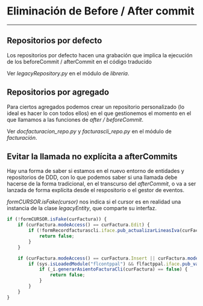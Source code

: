 # Eliminación de Before / After commit
---------------------------

## Repositorios por defecto
Los repositorios por defecto hacen una grabación que implica la ejecución de los beforeCommit / afterCommit en el código traducido

Ver *legacyRepository.py* en el módulo de *libreria*.

## Repositorios por agregado
Para ciertos agregados podemos crear un repositorio personalizado (lo ideal es hacer lo con todos ellos) en el que gestionemos el momento en el que llamamos a las funciones de *after / beforeCommit*.

Ver *docfacturacion_repo.py* y *facturascli_repo.py* en el módulo de *facturación*.

## Evitar la llamada no explícita a afterCommits 
Hay una forma de saber si estamos en el nuevo entorno de entidades y repositorios de DDD, con lo que podemos saber si una llamada debe hacerse de la forma tradicional, en el transcurso del *afterCommit*, o va a ser lanzada de forma explícita desde el respositorio o el gestor de eventos.

*formCURSOR.isFake(cursor)* nos indica si el cursor es en realidad una instancia de la clase *legacyEntity*, que comparte su interfaz.

```js
if (!formCURSOR.isFake(curFactura)) {
    if (curFactura.modeAccess() == curFactura.Edit) {
        if (!formRecordfacturascli.iface.pub_actualizarLineasIva(curFactura)) {
            return false;
        }
    }

    if (curFactura.modeAccess() == curFactura.Insert || curFactura.modeAccess() == curFactura.Edit) {
        if (sys.isLoadedModule("flcontppal") && flfactppal.iface.pub_valorDefectoEmpresa("contintegrada")) {
            if (_i.generarAsientoFacturaCli(curFactura) == false) {
                return false;
            }
        }
    }
}
```
